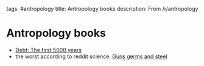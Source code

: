 tags: #antropology
title: Antropology books
description: From /r/antropology

Antropology books
===========

-   [Debt: The first 5000 years]
-   the worst according to reddit science: [Guns germs and steel]

  [Antropology]: #antropology
  [Debt: The first 5000 years]: https://en.wikipedia.org/wiki/Debt:_The_First_5000_Years
  [Guns germs and steel]: https://en.wikipedia.org/wiki/Guns,_Germs,_and_Steel

